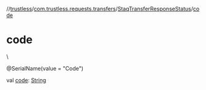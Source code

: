 //[trustless](../../../index.md)/[com.trustless.requests.transfers](../index.md)/[StaqTransferResponseStatus](index.md)/[code](code.md)

# code

\

@SerialName(value = &quot;Code&quot;)

val [code](code.md): [String](https://kotlinlang.org/api/latest/jvm/stdlib/kotlin/-string/index.html)
